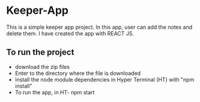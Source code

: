 # Keeper-App

This is a simple keeper app project. 
In this app, user can add the notes and delete them. I have created the app with REACT JS.

## To run the project
- download the zip files
- Enter to the directory where the file is downloaded
- install the node module dependencies in Hyper Terminal (HT) with "npm install"
- To run the app, in HT- npm start
